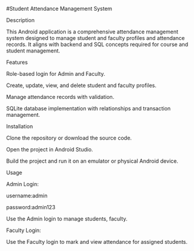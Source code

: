 

#Student Attendance Management System

Description

This Android application is a comprehensive attendance management system designed to manage student and faculty profiles and attendance records. It aligns with backend and SQL concepts required for course and student management.


Features

Role-based login for Admin and Faculty.

Create, update, view, and delete student and faculty profiles.

Manage attendance records with validation.

SQLite database implementation with relationships and transaction management.


Installation

Clone the repository or download the source code.

Open the project in Android Studio.

Build the project and run it on an emulator or physical Android device.


Usage

Admin Login:

username:admin

password:admin123

Use the Admin login to manage students, faculty.

Faculty Login:

Use the Faculty login to mark and view attendance for assigned students.



